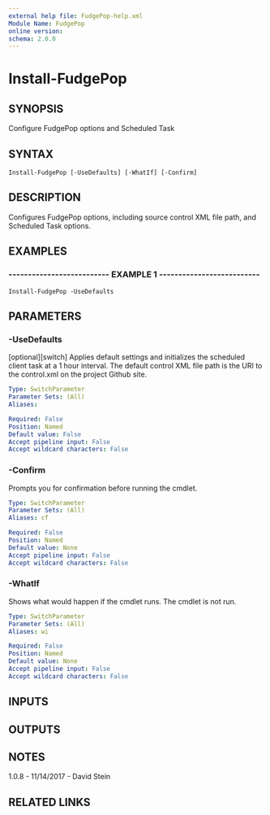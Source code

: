 ```yaml
---
external help file: FudgePop-help.xml
Module Name: FudgePop
online version: 
schema: 2.0.0
---
```


# Install-FudgePop

## SYNOPSIS
Configure FudgePop options and Scheduled Task

## SYNTAX

```
Install-FudgePop [-UseDefaults] [-WhatIf] [-Confirm]
```

## DESCRIPTION
Configures FudgePop options, including source control XML file path,
and Scheduled Task options.

## EXAMPLES

### -------------------------- EXAMPLE 1 --------------------------
```
Install-FudgePop -UseDefaults
```

## PARAMETERS

### -UseDefaults
\[optional\]\[switch\] Applies default settings and initializes the
scheduled client task at a 1 hour interval. 
The default control XML
file path is the URI to the control.xml on the project Github site.

```yaml
Type: SwitchParameter
Parameter Sets: (All)
Aliases: 

Required: False
Position: Named
Default value: False
Accept pipeline input: False
Accept wildcard characters: False
```

### -Confirm
Prompts you for confirmation before running the cmdlet.

```yaml
Type: SwitchParameter
Parameter Sets: (All)
Aliases: cf

Required: False
Position: Named
Default value: None
Accept pipeline input: False
Accept wildcard characters: False
```

### -WhatIf
Shows what would happen if the cmdlet runs.
The cmdlet is not run.

```yaml
Type: SwitchParameter
Parameter Sets: (All)
Aliases: wi

Required: False
Position: Named
Default value: None
Accept pipeline input: False
Accept wildcard characters: False
```

## INPUTS

## OUTPUTS

## NOTES
1.0.8 - 11/14/2017 - David Stein

## RELATED LINKS

